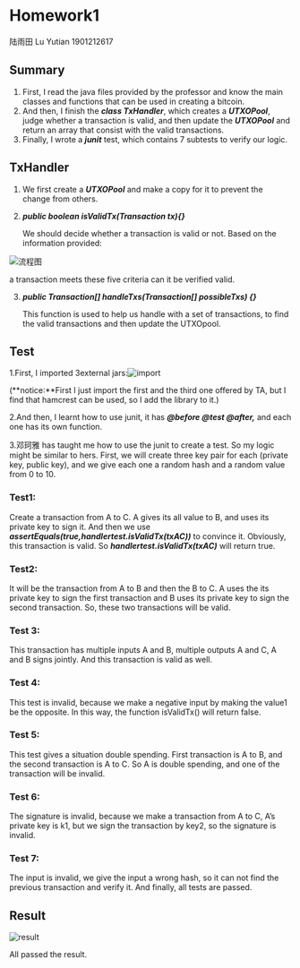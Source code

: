 # **Homework1** 

陆雨田 Lu Yutian   1901212617

##  Summary

1. First, I read the java files provided by the professor and know the main classes and functions that can be used in creating a bitcoin.
2. And then, I finish the ***class TxHandler***, which creates a ***UTXOPool***, judge whether a transaction is valid, and then update the ***UTXOPool*** and return an array that consist with the valid transactions.
3. Finally, I wrote a ***junit*** test, which contains 7 subtests to verify our logic.

 

## TxHandler

1. We first create a ***UTXOPool*** and make a copy for it to prevent the change from others.

   

2. ***public boolean isValidTx(Transaction tx){}*** 

   We should decide whether a transaction is valid or not. Based on the information provided:

 ![流程图](https://github.com/YutianNancy/PHBS_BlockChain_2019/blob/master/homeworkA/流程图.png)

   a transaction meets these five criteria can it be verified valid. 

3. ***public Transaction[] handleTxs(Transaction[] possibleTxs) {}*** 

   This function is used to help us handle with a set of transactions, to find the valid transactions and then update the UTXOpool. 

   

##  Test

1.First, I imported 3external jars:![import](https://github.com/YutianNancy/PHBS_BlockChain_2019/blob/master/homeworkA/import.jpg)


(**notice:**First I just import the first and the third one offered by TA, but I find that hamcrest can be used, so I add the library to it.)

2.And then, I learnt how to use junit, it has ***@before @test @after,*** and each one has its own function.

3.邓珂雅 has taught me how to use the junit to create a test. So my logic might be similar to hers. First, we will create three key pair for each (private key, public key), and we give each one a random hash and a random value from 0 to 10.

 

### Test1: 

Create a transaction from A to C. A gives its all value to B, and uses its private key to sign it. And then we use ***assertEquals(true,handlertest.isValidTx(txAC))*** to convince it. Obviously, this transaction is valid. So ***handlertest.isValidTx(txAC)*** will return true.

### Test2:

It will be the transaction from A to B and then the B to C. A uses the its private key to sign the first transaction and B uses its private key to sign the second transaction. So, these two transactions will be valid.

### Test 3: 

This transaction has multiple inputs A and B, multiple outputs A and C, A and B signs jointly. And this transaction is valid as well.

### Test 4:

This test is invalid, because we make a negative input by making the value1 be the opposite. In this way, the function isValidTx() will return false.

### Test 5:

This test gives a situation double spending. First transaction is A to B, and the second transaction is A to C. So A is double spending, and one of the transaction will be invalid.

### Test 6:

 The signature is invalid, because we make a transaction from A to C, A’s private key is k1, but we sign the transaction by key2, so the signature is invalid.

### Test 7:

The input is invalid, we give the input a wrong hash, so it can not find the previous transaction and verify it. And finally, all tests are passed.



## Result

![result](https://github.com/YutianNancy/PHBS_BlockChain_2019/blob/master/homeworkA/result.png)

All passed the result.
